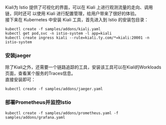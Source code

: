 Kiali为 Istio 提供了可视化的界面，可以在 Kiali 上进行观测流量的走向、调用链，同时还可
以使用 Kiali 进行配置管理，给用户带来了很好的体验。  
接下来在 Kubernetes 中安装 Kiali 工具，首先进入到 Istio 的安装包目录：
```shell
kubectl create -f samples/addons/kiali.yaml
kubectl get pod,svc -n istio-system -l app=kiali
kubectl create ingress kiali --rule=kiali.ty.com/*=kiali:20001 -n istio-system
```

### 安装jaeger

除了Kiali之外，还需要一个链路追踪的工具，安装该工具可以在Kiali的Workloads页面，查看某个服务的Traces信息。  
直接安装即可： 
```shell
kubectl create -f samples/addons/jaeger.yaml
```

### 部署Prometheus并监控Istio

```shell
kubectl create -f samples/addons/prometheus.yaml -f samples/addons/grafana.yaml

```
